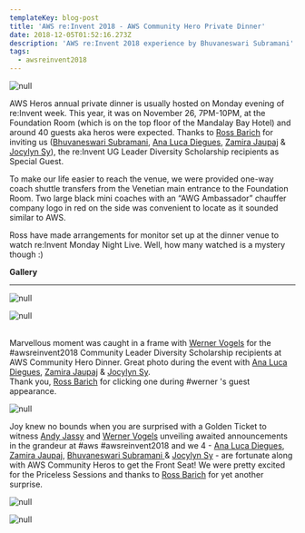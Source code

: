```yaml
---
templateKey: blog-post
title: 'AWS re:Invent 2018 - AWS Community Hero Private Dinner'
date: 2018-12-05T01:52:16.273Z
description: 'AWS re:Invent 2018 experience by Bhuvaneswari Subramani'
tags:
  - awsreinvent2018
---
```

![null](/img/herodinner_invite_1.png)

AWS Heros annual private dinner is usually hosted on Monday evening of re:Invent week. This year, it was on November 26, 7PM-10PM, at the Foundation Room (which is on the top floor of the Mandalay Bay Hotel) and around 40 guests aka heros were expected.  Thanks to [Ross Barich](https://www.linkedin.com/in/rossbarich/) for inviting us ([Bhuvaneswari Subramani](https://www.linkedin.com/in/bhuvanas/), [Ana Luca Diegues](https://www.linkedin.com/in/anluca/), [Zamira Jaupaj](https://www.linkedin.com/in/zamirajaupaj/) & [Jocylyn Sy](https://www.linkedin.com/in/jocylynsy/)), the re:Invent UG Leader Diversity Scholarship recipients as Special Guest.

To make our life easier to reach the venue, we were provided one-way coach shuttle transfers from the Venetian main entrance to the Foundation Room. Two large black mini coaches with an “AWG Ambassador” chauffer company logo in red on the side was convenient to locate as it sounded similar to AWS.

Ross have made arrangements for monitor set up at the dinner venue to watch re:Invent Monday Night Live. Well, how many watched is a mystery though :)

**Gallery**

- - -

![null](/img/hero_1.png)

![null](/img/hero_3.png)

\
Marvellous moment was caught in a frame with [Werner Vogels](https://www.linkedin.com/in/wernervogels/) for the #awsreinvent2018 Community Leader Diversity Scholarship recipients at AWS Community Hero Dinner. Great photo during the event with [Ana Luca Diegues](https://www.linkedin.com/in/anluca/), [Zamira Jaupaj](https://www.linkedin.com/in/zamirajaupaj/) & [Jocylyn Sy](https://www.linkedin.com/in/jocylynsy/).\
Thank you, [Ross Barich](https://www.linkedin.com/in/rossbarich/) for clicking one during #werner 's guest appearance.

![null](/img/hero_2.png)

Joy knew no bounds when you are surprised with a Golden Ticket to witness [Andy Jassy](https://www.linkedin.com/in/andy-jassy-8b1615/) and [Werner Vogels](https://www.linkedin.com/in/wernervogels/) unveiling awaited announcements in the grandeur at #aws #awsreinvent2018  and we 4 - [Ana Luca Diegues](https://www.linkedin.com/in/anluca/), [Zamira Jaupaj](https://www.linkedin.com/in/zamirajaupaj/), [Bhuvaneswari Subramani ](https://www.linkedin.com/in/bhuvanas/)& [Jocylyn Sy](https://www.linkedin.com/in/jocylynsy/) - are fortunate along with AWS Community Heros to get the Front Seat! We were pretty excited for the Priceless Sessions and thanks to [Ross Barich](https://www.linkedin.com/in/rossbarich/) for yet another surprise.

![null](/img/goldenticket.png)

![null](/img/hero_venue.png)
